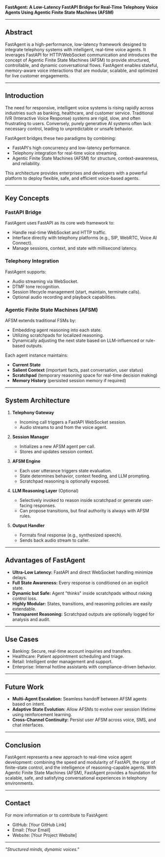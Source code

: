 **FastAgent: A Low-Latency FastAPI Bridge for Real-Time Telephony Voice Agents Using Agentic Finite State Machines (AFSM)**

---

## Abstract

FastAgent is a high-performance, low-latency framework designed to integrate telephony systems with intelligent, real-time voice agents. It leverages FastAPI for HTTP/WebSocket communication and introduces the concept of Agentic Finite State Machines (AFSM) to provide structured, controllable, and dynamic conversational flows. FastAgent enables stateful, memory-aware voice interactions that are modular, scalable, and optimized for live customer engagements.

---

## Introduction

The need for responsive, intelligent voice systems is rising rapidly across industries such as banking, healthcare, and customer service. Traditional IVR (Interactive Voice Response) systems are rigid, slow, and often frustrating to users. Conversely, purely generative AI systems often lack necessary control, leading to unpredictable or unsafe behavior.

FastAgent bridges these two paradigms by combining:
- FastAPI's high concurrency and low-latency performance.
- Telephony integration for real-time voice streaming.
- Agentic Finite State Machines (AFSM) for structure, context-awareness, and reliability.

This architecture provides enterprises and developers with a powerful platform to deploy flexible, safe, and efficient voice-based agents.

---

## Key Concepts

### FastAPI Bridge
FastAgent uses FastAPI as its core web framework to:
- Handle real-time WebSocket and HTTP traffic.
- Interface directly with telephony platforms (e.g., SIP, WebRTC, Voice AI Connect).
- Manage sessions, context, and state with millisecond latency.

### Telephony Integration
FastAgent supports:
- Audio streaming via WebSocket.
- DTMF tone recognition.
- Session lifecycle management (start, maintain, terminate calls).
- Optional audio recording and playback capabilities.

### Agentic Finite State Machines (AFSM)
AFSM extends traditional FSMs by:
- Embedding agent reasoning into each state.
- Utilizing scratchpads for localized reasoning.
- Dynamically adjusting the next state based on LLM-influenced or rule-based outputs.

Each agent instance maintains:
- **Current State**
- **Salient Context** (important facts, past conversation, user status)
- **Scratchpad** (temporary reasoning space for real-time decision making)
- **Memory History** (persisted session memory if required)

---

## System Architecture

1. **Telephony Gateway**
   - Incoming call triggers a FastAPI WebSocket session.
   - Audio streams to and from the voice agent.

2. **Session Manager**
   - Initializes a new AFSM agent per call.
   - Stores and updates session context.

3. **AFSM Engine**
   - Each user utterance triggers state evaluation.
   - State determines behavior, context feeding, and LLM prompting.
   - Scratchpad reasoning is optionally exposed.

4. **LLM Reasoning Layer** (Optional)
   - Selectively invoked to reason inside scratchpad or generate user-facing responses.
   - Can propose transitions, but final authority is always with AFSM rules.

5. **Output Handler**
   - Formats final response (e.g., synthesized speech).
   - Sends back audio stream to caller.

---

## Advantages of FastAgent

- **Ultra-Low Latency:** FastAPI and direct WebSocket handling minimize delays.
- **Full State Awareness:** Every response is conditioned on an explicit state.
- **Dynamic but Safe:** Agent "thinks" inside scratchpads without risking control loss.
- **Highly Modular:** States, transitions, and reasoning policies are easily extendable.
- **Transparent Reasoning:** Scratchpad outputs are optionally logged for analysis and audit.

---

## Use Cases

- Banking: Secure, real-time account inquiries and transfers.
- Healthcare: Patient appointment scheduling and triage.
- Retail: Intelligent order management and support.
- Enterprise: Internal hotline assistants with compliance-driven behavior.

---

## Future Work

- **Multi-Agent Escalation:** Seamless handoff between AFSM agents based on intent.
- **Adaptive State Evolution:** Allow AFSMs to evolve over session lifetime using reinforcement learning.
- **Cross-Channel Continuity:** Persist user AFSM across voice, SMS, and chat interfaces.

---

## Conclusion

FastAgent represents a new approach to real-time voice agent development: combining the speed and modularity of FastAPI, the rigor of finite-state control, and the intelligence of reasoning-capable agents. With Agentic Finite State Machines (AFSM), FastAgent provides a foundation for scalable, safe, and satisfying conversational experiences in telephony environments.

---

## Contact

For more information or to contribute to FastAgent:

- GitHub: [Your GitHub Link]
- Email: [Your Email]
- Website: [Your Project Website]

---

*"Structured minds, dynamic voices."*

